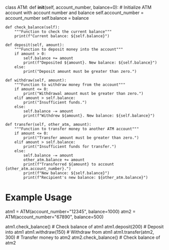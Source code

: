 class ATM:
    def __init__(self, account_number, balance=0):
        # Initialize ATM account with account number and balance
        self.account_number = account_number
        self.balance = balance

    def check_balance(self):
        """Function to check the current balance"""
        print(f"Current balance: ${self.balance}")

    def deposit(self, amount):
        """Function to deposit money into the account"""
        if amount > 0:
            self.balance += amount
            print(f"Deposited ${amount}. New balance: ${self.balance}")
        else:
            print("Deposit amount must be greater than zero.")

    def withdraw(self, amount):
        """Function to withdraw money from the account"""
        if amount <= 0:
            print("Withdrawal amount must be greater than zero.")
        elif amount > self.balance:
            print("Insufficient funds.")
        else:
            self.balance -= amount
            print(f"Withdrew ${amount}. New balance: ${self.balance}")

    def transfer(self, other_atm, amount):
        """Function to transfer money to another ATM account"""
        if amount <= 0:
            print("Transfer amount must be greater than zero.")
        elif amount > self.balance:
            print("Insufficient funds for transfer.")
        else:
            self.balance -= amount
            other_atm.balance += amount
            print(f"Transferred ${amount} to account {other_atm.account_number}.")
            print(f"New balance: ${self.balance}")
            print(f"Recipient's new balance: ${other_atm.balance}")


# Example Usage
atm1 = ATM(account_number="12345", balance=1000)
atm2 = ATM(account_number="67890", balance=500)

atm1.check_balance()  # Check balance of atm1
atm1.deposit(200)  # Deposit into atm1
atm1.withdraw(150)  # Withdraw from atm1
atm1.transfer(atm2, 300)  # Transfer money to atm2
atm2.check_balance()  # Check balance of atm2






